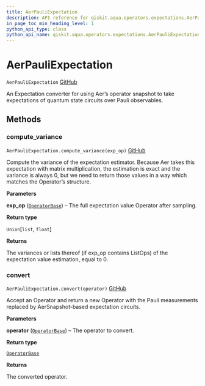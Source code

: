 ```yaml
---
title: AerPauliExpectation
description: API reference for qiskit.aqua.operators.expectations.AerPauliExpectation
in_page_toc_min_heading_level: 1
python_api_type: class
python_api_name: qiskit.aqua.operators.expectations.AerPauliExpectation
---
```


# AerPauliExpectation

<span id="qiskit.aqua.operators.expectations.AerPauliExpectation" />

`AerPauliExpectation` [GitHub](https://github.com/qiskit-community/qiskit-aqua/tree/stable/0.7/qiskit/aqua/operators/expectations/aer_pauli_expectation.py "view source code")

An Expectation converter for using Aer’s operator snapshot to take expectations of quantum state circuits over Pauli observables.

## Methods

### compute\_variance

<span id="qiskit.aqua.operators.expectations.AerPauliExpectation.compute_variance" />

`AerPauliExpectation.compute_variance(exp_op)` [GitHub](https://github.com/qiskit-community/qiskit-aqua/tree/stable/0.7/qiskit/aqua/operators/expectations/aer_pauli_expectation.py "view source code")

Compute the variance of the expectation estimator. Because Aer takes this expectation with matrix multiplication, the estimation is exact and the variance is always 0, but we need to return those values in a way which matches the Operator’s structure.

**Parameters**

**exp\_op** ([`OperatorBase`](qiskit.aqua.operators.OperatorBase "qiskit.aqua.operators.operator_base.OperatorBase")) – The full expectation value Operator after sampling.

**Return type**

`Union`\[`list`, `float`]

**Returns**

The variances or lists thereof (if exp\_op contains ListOps) of the expectation value estimation, equal to 0.

### convert

<span id="qiskit.aqua.operators.expectations.AerPauliExpectation.convert" />

`AerPauliExpectation.convert(operator)` [GitHub](https://github.com/qiskit-community/qiskit-aqua/tree/stable/0.7/qiskit/aqua/operators/expectations/aer_pauli_expectation.py "view source code")

Accept an Operator and return a new Operator with the Pauli measurements replaced by AerSnapshot-based expectation circuits.

**Parameters**

**operator** ([`OperatorBase`](qiskit.aqua.operators.OperatorBase "qiskit.aqua.operators.operator_base.OperatorBase")) – The operator to convert.

**Return type**

[`OperatorBase`](qiskit.aqua.operators.OperatorBase "qiskit.aqua.operators.operator_base.OperatorBase")

**Returns**

The converted operator.

